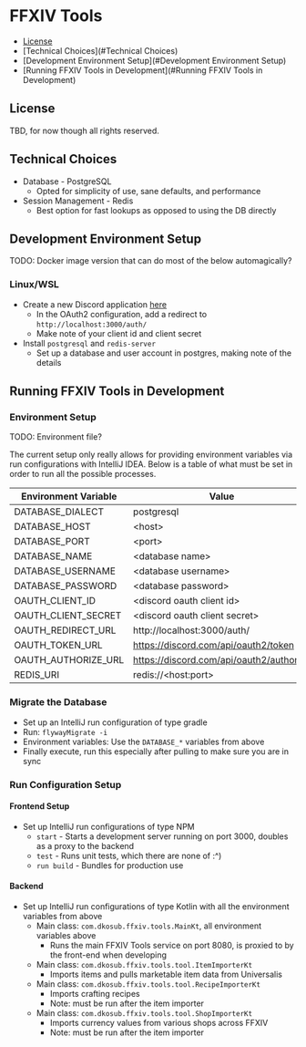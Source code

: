 # FFXIV Tools

* [License](#License)
* [Technical Choices](#Technical Choices)
* [Development Environment Setup](#Development Environment Setup)
* [Running FFXIV Tools in Development](#Running FFXIV Tools in Development)

## License

TBD, for now though all rights reserved.

## Technical Choices

* Database - PostgreSQL
    * Opted for simplicity of use, sane defaults, and performance
* Session Management - Redis
    * Best option for fast lookups as opposed to using the DB directly

## Development Environment Setup

TODO: Docker image version that can do most of the below automagically?

### Linux/WSL

* Create a new Discord application [here](https://discord.com/developers/applications)
    * In the OAuth2 configuration, add a redirect to `http://localhost:3000/auth/`
    * Make note of your client id and client secret
* Install `postgresql` and `redis-server`
    * Set up a database and user account in postgres, making note of the details

## Running FFXIV Tools in Development

### Environment Setup

TODO: Environment file?

The current setup only really allows for providing environment variables via run configurations with IntelliJ IDEA.
Below is a table of what must be set in order to run all the possible processes.

| Environment Variable | Value                                    |
|----------------------|------------------------------------------|
| DATABASE_DIALECT     | postgresql                               |
| DATABASE_HOST        | \<host\>                                 |
| DATABASE_PORT        | \<port\>                                 |
| DATABASE_NAME        | \<database name\>                        |
| DATABASE_USERNAME    | \<database username\>                    |
| DATABASE_PASSWORD    | \<database password\>                    |
| OAUTH_CLIENT_ID      | \<discord oauth client id\>              |
| OAUTH_CLIENT_SECRET  | \<discord oauth client secret\>          |
| OAUTH_REDIRECT_URL   | http://localhost:3000/auth/              |
| OAUTH_TOKEN_URL      | https://discord.com/api/oauth2/token     |
| OAUTH_AUTHORIZE_URL  | https://discord.com/api/oauth2/authorize |
| REDIS_URI            | redis://\<host:port\>                    |

### Migrate the Database

* Set up an IntelliJ run configuration of type gradle
* Run: `flywayMigrate -i`
* Environment variables: Use the `DATABASE_*` variables from above
* Finally execute, run this especially after pulling to make sure you are in sync

### Run Configuration Setup

#### Frontend Setup

* Set up IntelliJ run configurations of type NPM
    * `start` - Starts a development server running on port 3000, doubles as a proxy to the backend
    * `test` - Runs unit tests, which there are none of :^)
    * `run build` - Bundles for production use

#### Backend

* Set up IntelliJ run configurations of type Kotlin with all the environment variables from above
    * Main class: `com.dkosub.ffxiv.tools.MainKt`, all environment variables above
        * Runs the main FFXIV Tools service on port 8080, is proxied to by the front-end when developing
    * Main class: `com.dkosub.ffxiv.tools.tool.ItemImporterKt`
        * Imports items and pulls marketable item data from Universalis
    * Main class: `com.dkosub.ffxiv.tools.tool.RecipeImporterKt`
        * Imports crafting recipes
        * Note: must be run after the item importer
    * Main class: `com.dkosub.ffxiv.tools.tool.ShopImporterKt`
        * Imports currency values from various shops across FFXIV
        * Note: must be run after the item importer
